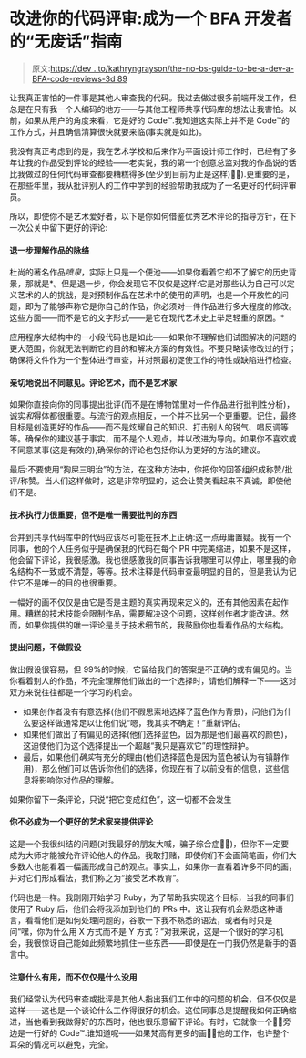 # 改进你的代码评审:成为一个 BFA 开发者的“无废话”指南

> 原文:[https://dev . to/kathryngrayson/the-no-bs-guide-to-be-a-dev-a-BFA-code-reviews-3d 89](https://dev.to/kathryngrayson/the-no-bs-guide-to-being-a-dev-with-a-bfa-code-reviews-3d89)

让我真正害怕的一件事是其他人审查我的代码。我过去做过很多前端开发工作，但总是在只有我一个人编码的地方——与其他工程师共享代码库的想法让我害怕。以前，如果从用户的角度来看，它是好的 Code™️.我知道这实际上并不是 Code™️的工作方式，并且确信清算很快就要来临(事实就是如此)。

我没有真正考虑到的是，我在艺术学校和后来作为平面设计师工作时，已经有了多年让我的作品受到评论的经验——老实说，我的第一个创意总监对我的作品说的话比我做过的任何代码审查都要糟糕得多(至少到目前为止是这样)🤞🏻).更重要的是，在那些年里，我从批评别人的工作中学到的经验帮助我成为了一名更好的代码评审员。

所以，即使你不是艺术爱好者，以下是你如何借鉴优秀艺术评论的指导方针，在下一次公关中留下更好的评论:

#### [](#step-back-and-understand-the-context-of-the-work)退一步理解作品的脉络

杜尚的著名作品*喷泉*，实际上只是一个便池——如果你看着它却不了解它的历史背景，那就是*。但是退一步，你会发现它不仅仅是这样:它是对那些认为自己可以定义艺术的人的挑战，是对预制作品在艺术中的使用的声明，也是一个开放性的问题，即为了能够声称它是你自己的作品，你必须对一件作品进行多大程度的修改。这些方面——而不是它的文字形式——是它在现代艺术史上举足轻重的原因。*

应用程序大结构中的一小段代码也是如此——如果你不理解他们试图解决的问题的更大范围，你就无法判断它的目的和解决方案的有效性。不要只略读修改过的行；确保将文件作为一个整体进行审查，并对照最初促使工作的特性或缺陷进行检查。

#### [](#voice-dissenting-opinions-kindly-critique-the-art-not-the-artist)亲切地说出不同意见。评论艺术，而不是艺术家

如果你直接向你的同事提出批评(而不是在博物馆里对一件作品进行批判性分析)，诚实*和*得体都很重要。与流行的观点相反，一个并不比另一个更重要。记住，最终目标是创造更好的作品——而不是炫耀自己的知识、打击别人的锐气、唱反调等等。确保你的建议基于事实，而不是个人观点，并以改进为导向。如果你不喜欢或不同意某事(这是有效的),确保你的评论也包括你认为更好的方法的建议。

最后:不要使用“狗屎三明治”的方法，在这种方法中，你把你的回答组织成称赞/批评/称赞。当人们这样做时，这是非常明显的，这会让赞美看起来不真诚，即使他们不是。

#### [](#technical-execution-is-important-but-its-not-the-only-thing-to-critique)技术执行力很重要，但不是唯一需要批判的东西

合并到共享代码库中的代码应该尽可能在技术上正确:这一点毋庸置疑。我有一个同事，他的个人任务似乎是确保我的代码在每个 PR 中完美缩进，如果不是这样，他会留下评论，我很感激。我也很感激我的同事告诉我哪里可以停止，哪里我的命名结构不一致或不清楚，等等。技术注释是代码审查最明显的目的，但是我认为记住它不是唯一的目的也很重要。

一幅好的画不仅仅是由它是否是主题的真实再现来定义的，还有其他因素在起作用。糟糕的技术技能会限制作品，需要解决这个问题，这样创作者才能改进。然而，如果你提供的唯一评论是关于技术细节的，我鼓励你也看看作品的大结构。

#### [](#ask-questions-dont-make-assumptions)提出问题，不做假设

做出假设很容易，但 99%的时候，它留给我们的答案是不正确的或有偏见的。当你看着别人的作品，不完全理解他们做出的一个选择时，请他们解释一下——这对双方来说往往都是一个学习的机会。

*   如果创作者没有有意选择(他们不假思索地选择了蓝色作为背景)，问他们为什么要这样做通常足以让他们说“嗯，我其实不确定！”重新评估。
*   如果他们做出了有偏见的选择(他们选择蓝色，因为那是他们最喜欢的颜色)，这迫使他们为这个选择提出一个超越“我只是喜欢它”的理性辩护。
*   最后，如果他们*确实*有充分的理由(他们选择蓝色是因为蓝色被认为有镇静作用)，那么他们可以告诉你他们的选择，你现在有了以前没有的信息，这些信息将影响你对作品的理解。

如果你留下一条评论，只说“把它变成红色”，这一切都不会发生

#### 你不必成为一个更好的艺术家来提供评论

这是一个我很纠结的问题(对我最好的朋友大喊，骗子综合症🙌🏻)，但你不一定要成为大师才能被允许评论他人的作品。我敢打赌，即使你们不会画简笔画，你们大多数人也能看着一幅画形成自己的观点。事实上，如果你一直看着许多不同的画，并对它们形成看法，我们称之为“接受艺术教育”。

代码也是一样。我刚刚开始学习 Ruby，为了帮助我实现这个目标，当我的同事们使用了 Ruby 后，他们会将我添加到他们的 PRs 中。这让我有机会熟悉这种语言，看看他们是如何处理问题的，谷歌一下我不熟悉的语法，或者有时只是问“嘿，你为什么用 X 方式而不是 Y 方式？”对我来说，这是一个很好的学习机会，我很惊讶自己能如此频繁地抓住一些东西——即使是在一门我仍然是新手的语言中。

#### [](#note-what-works-not-just-what-doesnt)注意什么有用，而不仅仅是什么没用

我们经常认为代码审查或批评是其他人指出我们工作中的问题的机会，但不仅仅是这样——这也是一个谈论什么工作得很好的机会。这位同事总是提醒我如何正确缩进，当他看到我做得好的东西时，他也很乐意留下评论。有时，它就像一个👍🏻旁边是一行好的 Code™️.谁知道呢——如果梵高有更多的画👍🏻他的工作，也许整个耳朵的情况可以避免，完全。